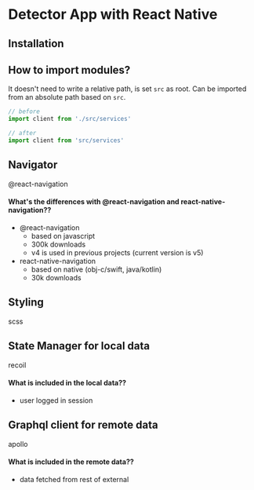 # Detector App with React Native

## Installation

## How to import modules?

It doesn't need to write a relative path, is set `src` as root. Can be imported from an absolute path based on `src`. 

```js
// before
import client from './src/services'

// after
import client from 'src/services'
```

## Navigator

@react-navigation

#### What's the differences with @react-navigation and react-native-navigation??

- @react-navigation
  - based on javascript
  - 300k downloads
  - v4 is used in previous projects (current version is v5)
- react-native-navigation
  - based on native (obj-c/swift, java/kotlin)
  - 30k downloads

## Styling

scss

## State Manager for local data

recoil

#### What is included in the local data??

- user logged in session

## Graphql client for remote data

apollo

#### What is included in the remote data??

- data fetched from rest of external